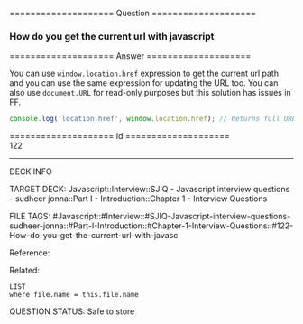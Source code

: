 ==================== Question ====================  

### How do you get the current url with javascript  

==================== Answer ====================  

You can use `window.location.href` expression to get the current url path and
you can use the same expression for updating the URL too. You can also use
`document.URL` for read-only purposes but this solution has issues in FF.

```javascript
console.log('location.href', window.location.href); // Returns full URL
```

==================== Id ====================  
122
<!--ID: 1707879839523-->

---

DECK INFO

TARGET DECK: Javascript::Interview::SJIQ - Javascript interview questions - sudheer jonna::Part I - Introduction::Chapter 1 - Interview Questions

FILE TAGS: #Javascript::#Interview::#SJIQ-Javascript-interview-questions-sudheer-jonna::#Part-I-Introduction::#Chapter-1-Interview-Questions::#122-How-do-you-get-the-current-url-with-javasc

Reference:

Related:

```dataview
LIST
where file.name = this.file.name
```
QUESTION STATUS: Safe to store
